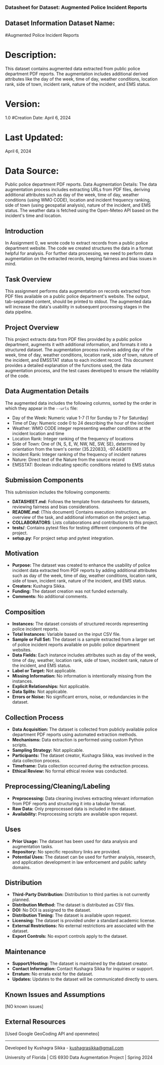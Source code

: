 ### Datasheet for Dataset: Augmented Police Incident Reports

## Dataset Information Dataset Name:
#Augmented Police Incident Reports

# Description:
This dataset contains augmented data extracted from public police department PDF reports. The augmentation includes additional derived attributes like the day of the week, time of day, weather conditions, location rank, side of town, incident rank, nature of the incident, and EMS status.

# Version:
1.0
#Creation Date:
April 6, 2024

# Last Updated:

April 6, 2024
# Data Source:

Public police department PDF reports.
Data Augmentation Details:
The data augmentation process includes extracting URLs from PDF files, deriving additional attributes such as day of the week, time of day, weather conditions (using WMO CODE), location and incident frequency ranking, side of town (using geospatial analysis), nature of the incident, and EMS status. The weather data is fetched using the Open-Meteo API based on the incident's time and location.

## Introduction

In Assignment 0, we wrote code to extract records from a public police department website. The code we created structures the data in a format helpful for analysis. For further data processing, we need to perform data augmentation on the extracted records, keeping fairness and bias issues in mind.

## Task Overview

This assignment performs data augmentation on records extracted from PDF files available on a public police department's website. The output, tab-separated content, should be printed to stdout. The augmented data will increase the data's usability in subsequent processing stages in the data pipeline.

## Project Overview

This project extracts data from PDF files provided by a public police department, augments it with additional information, and formats it into a structured dataset. The augmentation process involves adding day of the week, time of day, weather conditions, location rank, side of town, nature of the incident, and EMSSTAT status to each incident record. This document provides a detailed explanation of the functions used, the data augmentation process, and the test cases developed to ensure the reliability of the code.


## Data Augmentation Details

The augmented data includes the following columns, sorted by the order in which they appear in the `--urls` file:

- Day of the Week: Numeric value 1-7 (1 for Sunday to 7 for Saturday)
- Time of Day: Numeric code 0 to 24 describing the hour of the incident
- Weather: WMO CODE integer representing weather conditions at the incident location and time
- Location Rank: Integer ranking of the frequency of locations
- Side of Town: One of {N, S, E, W, NW, NE, SW, SE}, determined by orientation from the town's center (35.220833, -97.443611)
- Incident Rank: Integer ranking of the frequency of incident natures
- Nature: Direct text of the Nature from the source record
- EMSSTAT: Boolean indicating specific conditions related to EMS status

## Submission Components

This submission includes the following components:

- **DATASHEET.md**: Follows the template from datasheets for datasets, reviewing fairness and bias considerations.
- **README.md**: (This document) Contains execution instructions, an overview of the task, and additional information on the project setup.
- **COLLABORATORS**: Lists collaborations and contributions to this project.
- **tests/**: Contains pytest files for testing different components of the project.
- **setup.py**: For project setup and pytest integration.

## Motivation

- **Purpose:** The dataset was created to enhance the usability of police incident data extracted from PDF reports by adding additional attributes such as day of the week, time of day, weather conditions, location rank, side of town, incident rank, nature of the incident, and EMS status.
- **Creators:** Kushagra Sikka.
- **Funding:** The dataset creation was not funded externally.
- **Comments:** No additional comments.

## Composition

- **Instances:** The dataset consists of structured records representing police incident reports.
- **Total Instances:** Variable based on the input CSV file.
- **Sample or Full Set:** The dataset is a sample extracted from a larger set of police incident reports available on public police department websites.
- **Data Fields:** Each instance includes attributes such as day of the week, time of day, weather, location rank, side of town, incident rank, nature of the incident, and EMS status.
- **Label or Target:** Not applicable.
- **Missing Information:** No information is intentionally missing from the instances.
- **Explicit Relationships:** Not applicable.
- **Data Splits:** Not applicable.
- **Errors or Noise:** No significant errors, noise, or redundancies in the dataset.

## Collection Process

- **Data Acquisition:** The dataset is collected from publicly available police department PDF reports using automated extraction methods.
- **Mechanisms:** Data extraction is performed using custom Python scripts.
- **Sampling Strategy:** Not applicable.
- **Participants:** The dataset creator, Kushagra Sikka, was involved in the data collection process.
- **Timeframe:** Data collection occurred during the extraction process.
- **Ethical Review:** No formal ethical review was conducted.

## Preprocessing/Cleaning/Labeling

- **Preprocessing:** Data cleaning involves extracting relevant information from PDF reports and structuring it into a tabular format.
- **Raw Data:** Only preprocessed data is included in the dataset.
- **Availability:** Preprocessing scripts are available upon request.

## Uses

- **Prior Usage:** The dataset has been used for data analysis and augmentation tasks.
- **Repository:** No specific repository links are provided.
- **Potential Uses:** The dataset can be used for further analysis, research, and application development in law enforcement and public safety domains.

## Distribution

- **Third-Party Distribution:** Distribution to third parties is not currently planned.
- **Distribution Method:** The dataset is distributed as CSV files.
- **DOI:** No DOI is assigned to the dataset.
- **Distribution Timing:** The dataset is available upon request.
- **Licensing:** The dataset is provided under a standard academic license.
- **External Restrictions:** No external restrictions are associated with the dataset.
- **Export Controls:** No export controls apply to the dataset.

## Maintenance

- **Support/Hosting:** The dataset is maintained by the dataset creator.
- **Contact Information:** Contact Kushagra Sikka for inquiries or support.
- **Erratum:** No errata exist for the dataset.
- **Updates:** Updates to the dataset will be communicated directly to users.

## Known Issues and Assumptions

[NO known issues]

## External Resources

[Used Google GeoCoding API and openmeteo]

---

Developed by Kushagra Sikka - kushagrasikka@gmail.com

University of Florida | CIS 6930 Data Augmentation Project | Spring 2024
